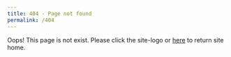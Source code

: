 ```yaml
---
title: 404 - Page not found
permalink: /404
---
```


Oops! This page is not exist.
Please click the site-logo or <a href="http://thisis577.github.io" target="_parent">here</a> to return site home.

<style>
	header ul.nav.nav-list, .post-info, .logo-link .subtitle {
		display: none;
	}
	header a.logo-link {
		position: relative;
		height: 120px;
		width: 120px;
	}
	header a.logo-link:before {
		content: '!';
		color: white;
		border-radius: 2em;
		background: #f66;
		display: inline-block;
		height: 1.5em;
		position: absolute;
		top: .65em;
		left: .65em;
		width: 1.5em;
		text-align: center;
		font-weight: 500;
		z-index: 5;
	}
	header a.logo-link:after {
		border: 3px solid #f66;
		border-radius: 120px;
		content: '';
		display: inline-block;
		position: absolute;
		top: 50%;
		left: 50%;
		transform: translate(-50%, -50%);
		width: 104px;
		height: 104px;
	}
	.wrap {
		padding-top: 3em;
	}
	header {
		padding-bottom: 0;
		display: inline-block;
		margin-left: 6em;
		float: left;
	}
	section.container {
		display: inline-block;
		margin-left: 3em;
		margin-bottom: 0;
	}
	.post-block .post-title {
		margin-top: 0;
	}

	/* mobile */
	@media screen and (max-width: 700px) {
		.wrap {
			padding-top: 1em;
		}
		header {
			margin-left: 1em;
			display: block;
			float: none;
			text-align: left;
		}
		section.container {
			display: block;
			margin-left: 1em;
		}
	}
</style>